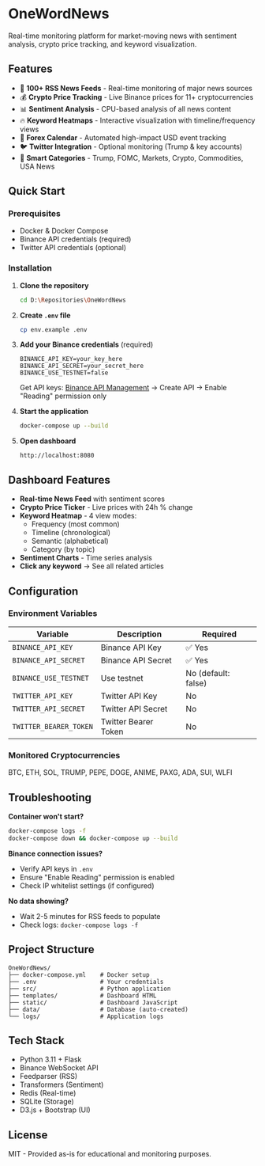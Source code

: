 # OneWordNews

Real-time monitoring platform for market-moving news with sentiment analysis, crypto price tracking, and keyword visualization.

## Features

- 📰 **100+ RSS News Feeds** - Real-time monitoring of major news sources
- 💰 **Crypto Price Tracking** - Live Binance prices for 11+ cryptocurrencies
- 📊 **Sentiment Analysis** - CPU-based analysis of all news content
- 🔥 **Keyword Heatmaps** - Interactive visualization with timeline/frequency views
- 📅 **Forex Calendar** - Automated high-impact USD event tracking
- 🐦 **Twitter Integration** - Optional monitoring (Trump & key accounts)
- 🎯 **Smart Categories** - Trump, FOMC, Markets, Crypto, Commodities, USA News

## Quick Start

### Prerequisites
- Docker & Docker Compose
- Binance API credentials (required)
- Twitter API credentials (optional)

### Installation

1. **Clone the repository**
   ```bash
   cd D:\Repositories\OneWordNews
   ```

2. **Create `.env` file**
   ```bash
   cp env.example .env
   ```

3. **Add your Binance credentials** (required)
   ```env
   BINANCE_API_KEY=your_key_here
   BINANCE_API_SECRET=your_secret_here
   BINANCE_USE_TESTNET=false
   ```

   Get API keys: [Binance API Management](https://www.binance.com/) → Create API → Enable "Reading" permission only

4. **Start the application**
   ```bash
   docker-compose up --build
   ```

5. **Open dashboard**
   ```
   http://localhost:8080
   ```

## Dashboard Features

- **Real-time News Feed** with sentiment scores
- **Crypto Price Ticker** - Live prices with 24h % change
- **Keyword Heatmap** - 4 view modes:
  - Frequency (most common)
  - Timeline (chronological)
  - Semantic (alphabetical)
  - Category (by topic)
- **Sentiment Charts** - Time series analysis
- **Click any keyword** → See all related articles

## Configuration

### Environment Variables

| Variable | Description | Required |
|----------|-------------|----------|
| `BINANCE_API_KEY` | Binance API Key | ✅ Yes |
| `BINANCE_API_SECRET` | Binance API Secret | ✅ Yes |
| `BINANCE_USE_TESTNET` | Use testnet | No (default: false) |
| `TWITTER_API_KEY` | Twitter API Key | No |
| `TWITTER_API_SECRET` | Twitter API Secret | No |
| `TWITTER_BEARER_TOKEN` | Twitter Bearer Token | No |

### Monitored Cryptocurrencies

BTC, ETH, SOL, TRUMP, PEPE, DOGE, ANIME, PAXG, ADA, SUI, WLFI

## Troubleshooting

**Container won't start?**
```bash
docker-compose logs -f
docker-compose down && docker-compose up --build
```

**Binance connection issues?**
- Verify API keys in `.env`
- Ensure "Enable Reading" permission is enabled
- Check IP whitelist settings (if configured)

**No data showing?**
- Wait 2-5 minutes for RSS feeds to populate
- Check logs: `docker-compose logs -f`

## Project Structure

```
OneWordNews/
├── docker-compose.yml    # Docker setup
├── .env                  # Your credentials
├── src/                  # Python application
├── templates/            # Dashboard HTML
├── static/               # Dashboard JavaScript
├── data/                 # Database (auto-created)
└── logs/                 # Application logs
```

## Tech Stack

- Python 3.11 + Flask
- Binance WebSocket API
- Feedparser (RSS)
- Transformers (Sentiment)
- Redis (Real-time)
- SQLite (Storage)
- D3.js + Bootstrap (UI)

## License

MIT - Provided as-is for educational and monitoring purposes.
